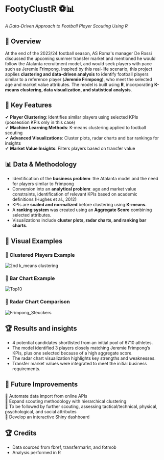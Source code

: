 # FootyClustR ⚽📊  
_A Data-Driven Approach to Football Player Scouting Using R_

## 📌 Overview  
At the end of the 2023/24 football season, AS Roma's manager De Rossi discussed the upcoming summer transfer market and mentioned he would follow the Atalanta recruitment model, and would seek players with pace such as Jeremie Frimpong. Inspired by this real-life scenario, this project applies **clustering and data-driven analysis** to identify football players similar to a reference player (**Jeremie Frimpong**), who meet the selected age and market value attributes. The model is built using **R**, incorporating **K-means clustering, data visualization, and statistical analysis**.

## 🚀 Key Features  
✔ **Player Clustering**: Identifies similar players using selected KPIs (possession KPIs only in this case)  
✔ **Machine Learning Methods**: K-means clustering applied to football scouting  
✔ **Advanced Visualizations**: Cluster plots, radar charts and bar rankings for insights  
✔ **Market Value Insights**: Filters players based on transfer value  

## 📊 Data & Methodology  
- Identification of the **business problem**: the Atalanta model and the need for players similar to Frimpong
- Conversion into an **analytical problem**: age and market value constraints, identification of relevant KPIs based on academic definitions (Hughes et al., 2012)
- KPIs are **scaled and normalized** before clustering using **K-means**.  
- A **ranking system** was created using an **Aggregate Score** combining selected attributes.  
- Visualizations include **cluster plots, radar charts, and ranking bar charts**. 

## 🔎 Visual Examples  
### 📌 Clustered Players Example  
![2nd k_means clustering](https://github.com/user-attachments/assets/91a1f215-2e95-4cc0-bac8-2d93ecfdc86d)

### 📌 Bar Chart Example  
![Top10](https://github.com/user-attachments/assets/5b4d0a0f-a802-4412-8c9c-eb57d0e97b7a)

### 📌 Radar Chart Comparison  
![Frimpong_Steuckers](https://github.com/user-attachments/assets/c3a5182e-be35-4bd9-88ef-b669328a7f36)

## 🏆 Results and insights
- 4 potential candidates shortlisted from an initial pool of 6710 athletes.
- The model identified 3 players closely matching Jeremie Frimpong’s KPIs, plus one selected because of a high aggregate score.
- The radar chart visualization highlights key strengths and weaknesses.
- Transfer market values were integrated to meet the initial business requirements.

## 📌 Future Improvements
🔹 Automate data import from online APIs  
🔹 Expand scouting methodology with hierarchical clustering  
🔹 To be followed by further scouting, assessing tactical/technical, physical, psychological, and social attributes  
🔹 Develop an interactive Shiny dashboard  

## 🏆 Credits
- Data sourced from fbref, transfermarkt, and fotmob
- Analysis performed in R
